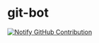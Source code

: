 # git-bot

[![Notify GitHub Contribution](https://github.com/ms1546/git-bot/actions/workflows/bot.yaml/badge.svg?branch=main)](https://github.com/ms1546/git-bot/actions/workflows/bot.yaml)
